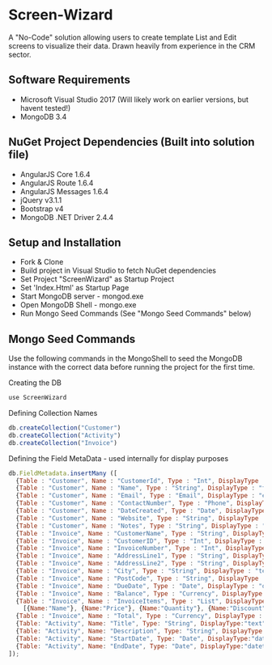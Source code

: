 # Screen-Wizard
A "No-Code" solution allowing users to create template List and Edit screens to visualize their data. Drawn heavily from experience in the CRM sector.

## Software Requirements
<ul>
<li>Microsoft Visual Studio 2017 (Will likely work on earlier versions, but havent tested!)</li>
<li>MongoDB 3.4</li>
</ul>

## NuGet Project Dependencies (Built into solution file)
<ul>
<li>AngularJS Core 1.6.4</li>
<li>AngularJS Route 1.6.4</li>
<li>AngularJS Messages 1.6.4</li>
<li>jQuery v3.1.1</li>
<li>Bootstrap v4</li>
<li>MongoDB .NET Driver 2.4.4</li>
</ul>


## Setup and Installation
<ul>
<li>Fork & Clone</li>
<li>Build project in Visual Studio to fetch NuGet dependencies</li>
<li>Set Project "ScreenWizard" as Startup Project</li>
<li>Set 'Index.Html' as Startup Page</li>
<li>Start MongoDB server - mongod.exe</li>
<li>Open MongoDB Shell - mongo.exe</li>
<li>Run Mongo Seed Commands (See "Mongo Seed Commands" below)</li>
</ul>

## Mongo Seed Commands
Use the following commands in the MongoShell to seed the MongoDB instance with the correct data before running the project for the first time.

Creating the DB
```js
use ScreenWizard
```

Defining Collection Names
```js
db.createCollection("Customer")
db.createCollection("Activity")
db.createCollection("Invoice")
```

Defining the Field MetaData - used internally for display purposes
```js
db.FieldMetadata.insertMany ([
  {Table : "Customer", Name : "CustomerId", Type : "Int", DisplayType : "number", IsRequired : true},
  {Table : "Customer", Name : "Name", Type : "String", DisplayType : "text", IsRequired : true},
  {Table : "Customer", Name : "Email", Type : "Email", DisplayType : "email", IsRequired : false},
  {Table : "Customer", Name : "ContactNumber", Type : "Phone", DisplayType : "tel", IsRequired : false},
  {Table : "Customer", Name : "DateCreated", Type : "Date", DisplayType : "datetime-local", IsRequired : false},
  {Table : "Customer", Name : "Website", Type : "String", DisplayType : "text", IsRequired : false},
  {Table : "Customer", Name : "Notes", Type : "String", DisplayType : "text", IsRequired : false},
  {Table : "Invoice", Name : "CustomerName", Type : "String", DisplayType : "text", IsRequired : true},
  {Table : "Invoice", Name : "CustomerID", Type : "Int", DisplayType : "text", IsRequired : false},
  {Table : "Invoice", Name : "InvoiceNumber", Type : "Int", DisplayType : "number", IsRequired : false},
  {Table : "Invoice", Name : "AddressLine1", Type : "String", DisplayType : "text", IsRequired : false},
  {Table : "Invoice", Name : "AddressLine2", Type : "String", DisplayType : "text", IsRequired : false},
  {Table : "Invoice", Name : "City", Type : "String", DisplayType : "text", IsRequired : false},
  {Table : "Invoice", Name : "PostCode", Type : "String", DisplayType : "text", IsRequired : false},
  {Table : "Invoice", Name : "DueDate", Type : "Date", DisplayType : "datetime-local", IsRequired : false},
  {Table : "Invoice", Name : "Balance", Type : "Currency", DisplayType : "number", IsRequired : false},
  {Table : "Invoice", Name : "InvoiceItems", Type : "List", DisplayType : "list", IsRequired : false, ItemDetails: 
    [{Name:"Name"}, {Name:"Price"}, {Name:"Quantity"}, {Name:"Discount"}, {Name:"Subtotal"}]},
  {Table : "Invoice", Name : "Total", Type : "Currency", DisplayType : "number", IsRequired : false},
  {Table: "Activity", Name: "Title", Type: "String", DisplayType:"text", IsRequired: false},
  {Table: "Activity", Name: "Description", Type: "String", DisplayType:"text", IsRequired: false},
  {Table: "Activity", Name: "StartDate", Type: "Date", DisplayType:"datetime-local", IsRequired: false},
  {Table: "Activity", Name: "EndDate", Type: "Date", DisplayType:"datetime-local", IsRequired: false}
]);
```


